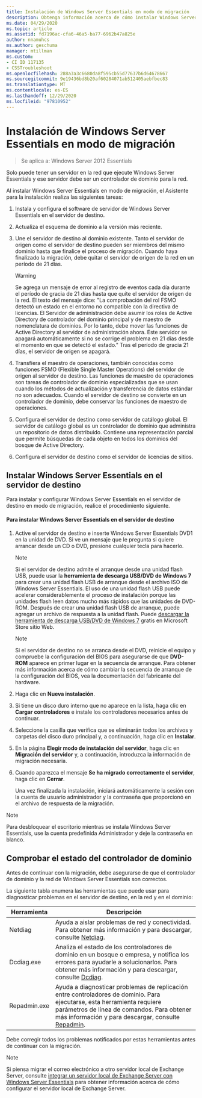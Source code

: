 ```yaml
---
title: Instalación de Windows Server Essentials en modo de migración
description: Obtenga información acerca de cómo instalar Windows Server Essentials en modo de migración.
ms.date: 04/29/2020
ms.topic: article
ms.assetid: fd7196ac-cfa6-46a5-ba77-6962b47a825e
author: nnamuhcs
ms.author: geschuma
manager: mtillman
ms.custom:
- CI ID 117135
- CSSTroubleshoot
ms.openlocfilehash: 288a3a3c6680da8f595cb55d77637b6d64678667
ms.sourcegitcommit: 9e19436bd8b20af60284071ab512405aebfbec83
ms.translationtype: MT
ms.contentlocale: es-ES
ms.lasthandoff: 12/29/2020
ms.locfileid: "97810952"
---
```

# <a name="install-windows-server-essentials-in-migration-mode"></a>Instalación de Windows Server Essentials en modo de migración

> Se aplica a: Windows Server 2012 Essentials

Solo puede tener un servidor en la red que ejecute Windows Server Essentials y ese servidor debe ser un controlador de dominio para la red.

 Al instalar Windows Server Essentials en modo de migración, el Asistente para la instalación realiza las siguientes tareas:

1.  Instala y configura el software de servidor de Windows Server Essentials en el servidor de destino.

2.  Actualiza el esquema de dominio a la versión más reciente.

3.  Une el servidor de destino al dominio existente. Tanto el servidor de origen como el servidor de destino pueden ser miembros del mismo dominio hasta que finalice el proceso de migración. Cuando haya finalizado la migración, debe quitar el servidor de origen de la red en un período de 21 días.

    > [!WARNING]
    >  Se agrega un mensaje de error al registro de eventos cada día durante el período de gracia de 21 días hasta que quite el servidor de origen de la red. El texto del mensaje dice: "La comprobación del rol FSMO detectó un estado en el entorno no compatible con la directiva de licencias. El Servidor de administración debe asumir los roles de Active Directory de controlador del dominio principal y de maestro de nomenclatura de dominios. Por lo tanto, debe mover las funciones de Active Directory al servidor de administración ahora. Este servidor se apagará automáticamente si no se corrige el problema en 21 días desde el momento en que se detectó el estado." Tras el período de gracia 21 días, el servidor de origen se apagará.

4.  Transfiera el maestro de operaciones, también conocidas como funciones FSMO (Flexible Single Master Operations) del servidor de origen al servidor de destino. Las funciones de maestro de operaciones son tareas de controlador de dominio especializadas que se usan cuando los métodos de actualización y transferencia de datos estándar no son adecuados. Cuando el servidor de destino se convierte en un controlador de dominio, debe conservar las funciones de maestro de operaciones.

5.  Configura el servidor de destino como servidor de catálogo global. El servidor de catálogo global es un controlador de dominio que administra un repositorio de datos distribuido. Contiene una representación parcial que permite búsquedas de cada objeto en todos los dominios del bosque de Active Directory.

6.  Configura el servidor de destino como el servidor de licencias de sitios.

##  <a name="install-windows-server-essentials-on-the-destination-server"></a><a name="BKMK_Install"></a> Instalar Windows Server Essentials en el servidor de destino
 Para instalar y configurar Windows Server Essentials en el servidor de destino en modo de migración, realice el procedimiento siguiente.

#### <a name="to-install-windows-server-essentials-on-the-destination-server"></a>Para instalar Windows Server Essentials en el servidor de destino

1. Active el servidor de destino e inserte Windows Server Essentials DVD1 en la unidad de DVD. Si ve un mensaje que le pregunta si quiere arrancar desde un CD o DVD, presione cualquier tecla para hacerlo.

   > [!NOTE]
   >  Si el servidor de destino admite el arranque desde una unidad flash USB, puede usar la **herramienta de descarga USB/DVD de Windows 7** para crear una unidad flash USB de arranque desde el archivo ISO de Windows Server Essentials. El uso de una unidad flash USB puede acelerar considerablemente el proceso de instalación porque las unidades flash leen datos mucho más rápidos que las unidades de DVD-ROM. Después de crear una unidad flash USB de arranque, puede agregar un archivo de respuesta a la unidad flash. Puede [descargar la herramienta de descarga USB/DVD de Windows 7](https://go.microsoft.com/fwlink/p/?LinkId=248282) gratis en Microsoft Store sitio Web.

   > [!NOTE]
   >  Si el servidor de destino no se arranca desde el DVD, reinicie el equipo y compruebe la configuración del BIOS para asegurarse de que **DVD-ROM** aparece en primer lugar en la secuencia de arranque. Para obtener más información acerca de cómo cambiar la secuencia de arranque de la configuración del BIOS, vea la documentación del fabricante del hardware.

2. Haga clic en **Nueva instalación**.

3. Si tiene un disco duro interno que no aparece en la lista, haga clic en **Cargar controladores** e instale los controladores necesarios antes de continuar.

4. Seleccione la casilla que verifica que se eliminarán todos los archivos y carpetas del disco duro principal y, a continuación, haga clic en **Instalar**.

5. En la página **Elegir modo de instalación del servidor**, haga clic en **Migración del servidor** y, a continuación, introduzca la información de migración necesaria.

6. Cuando aparezca el mensaje **Se ha migrado correctamente el servidor**, haga clic en **Cerrar**.

   Una vez finalizada la instalación, iniciará automáticamente la sesión con la cuenta de usuario administrador y la contraseña que proporcionó en el archivo de respuesta de la migración.

> [!NOTE]
>  Para desbloquear el escritorio mientras se instala Windows Server Essentials, use la cuenta predefinida Administrador y deje la contraseña en blanco.

##  <a name="verify-the-health-of-the-domain-controller"></a><a name="BKMK_VerifyTheHealthOfDC"></a> Comprobar el estado del controlador de dominio
 Antes de continuar con la migración, debe asegurarse de que el controlador de dominio y la red de Windows Server Essentials son correctos.

 La siguiente tabla enumera las herramientas que puede usar para diagnosticar problemas en el servidor de destino, en la red y en el dominio:

|Herramienta|Descripción|
|----------|-----------------|
|Netdiag|Ayuda a aislar problemas de red y conectividad. Para obtener más información y para descargar, consulte [Netdiag](https://go.microsoft.com/fwlink/?LinkId=217388).|
|Dcdiag.exe|Analiza el estado de los controladores de dominio en un bosque o empresa, y notifica los errores para ayudarle a solucionarlos. Para obtener más información y para descargar, consulte [Dcdiag](https://go.microsoft.com/fwlink/?LinkId=217389).|
|Repadmin.exe|Ayuda a diagnosticar problemas de replicación entre controladores de dominio. Para ejecutarse, esta herramienta requiere parámetros de línea de comandos. Para obtener más información y para descargar, consulte [Repadmin](https://go.microsoft.com/fwlink/?LinkId=217387).|

 Debe corregir todos los problemas notificados por estas herramientas antes de continuar con la migración.

> [!NOTE]
>  Si piensa migrar el correo electrónico a otro servidor local de Exchange Server, consulte [integrar un servidor local de Exchange Server con Windows Server Essentials](../manage/Integrate-an-On-Premises-Exchange-Server-with-Windows-Server-Essentials.md) para obtener información acerca de cómo configurar el servidor local de Exchange Server.
